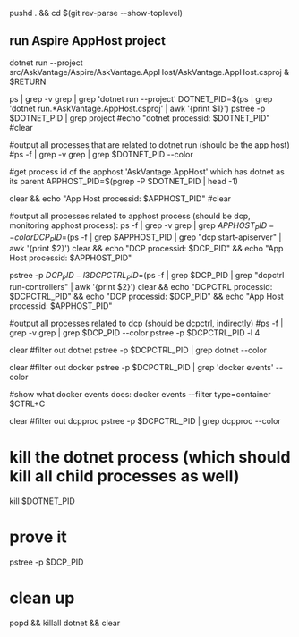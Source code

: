 pushd . && cd $(git rev-parse --show-toplevel)

## run Aspire AppHost project
dotnet run --project src/AskVantage/Aspire/AskVantage.AppHost/AskVantage.AppHost.csproj &
$RETURN

ps | grep -v grep | grep 'dotnet run --project'
DOTNET_PID=$(ps | grep 'dotnet run.*AskVantage\.AppHost\.csproj' | awk '{print $1}')
pstree -p $DOTNET_PID | grep project
#echo "dotnet processid: $DOTNET_PID"
#clear

#output all processes that are related to dotnet run (should be the app host)
#ps -f | grep -v grep | grep $DOTNET_PID --color

#get process id of the apphost 'AskVantage.AppHost' which has dotnet as its parent
APPHOST_PID=$(pgrep -P $DOTNET_PID | head -1)

clear && echo "App Host processid: $APPHOST_PID"
#clear

#output all processes related to apphost process (should be dcp, monitoring apphost process):
ps -f | grep -v grep | grep $APPHOST_PID --color
DCP_PID=$(ps -f | grep $APPHOST_PID | grep "dcp start-apiserver" | awk '{print $2}')
clear && echo "DCP processid: $DCP_PID" && echo "App Host processid: $APPHOST_PID"

pstree -p $DCP_PID -l 3
DCPCTRL_PID=$(ps -f | grep $DCP_PID | grep "dcpctrl run-controllers" | awk '{print $2}')
clear && echo "DCPCTRL processid: $DCPCTRL_PID" && echo "DCP processid: $DCP_PID" && echo "App Host processid: $APPHOST_PID"

#output all processes related to dcp (should be dcpctrl, indirectly)
#ps -f | grep -v grep | grep $DCP_PID --color
pstree -p $DCPCTRL_PID -l 4

clear
#filter out dotnet
pstree -p $DCPCTRL_PID | grep dotnet --color

clear
#filter out docker
pstree -p $DCPCTRL_PID | grep 'docker events' --color

#show what docker events does:
docker events --filter type=container
$CTRL+C

clear
#filter out dcpproc
pstree -p $DCPCTRL_PID | grep dcpproc --color

# kill the dotnet process (which should kill all child processes as well)
kill $DOTNET_PID

# prove it
pstree -p $DCP_PID

# clean up
popd && killall dotnet && clear





